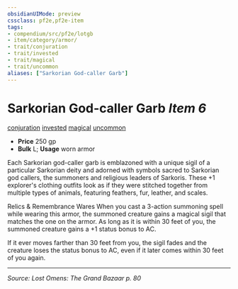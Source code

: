 ```yaml
---
obsidianUIMode: preview
cssclass: pf2e,pf2e-item
tags:
- compendium/src/pf2e/lotgb
- item/category/armor/
- trait/conjuration
- trait/invested
- trait/magical
- trait/uncommon
aliases: ["Sarkorian God-caller Garb"]
---
```

# Sarkorian God-caller Garb *Item 6*  
[conjuration](conjuration.md "Conjuration School Trait")  [invested](invested.md "Invested Item Trait")  [magical](magical.md "Magical Item Trait")  [uncommon](uncommon.md "Uncommon Rarity Trait")  

- **Price** 250 gp
- **Bulk** L; **Usage** worn armor

Each Sarkorian god-caller garb is emblazoned with a unique sigil of a particular Sarkorian deity and adorned with symbols sacred to Sarkorian god callers, the summoners and religious leaders of Sarkoris. These +1 explorer's clothing outfits look as if they were stitched together from multiple types of animals, featuring feathers, fur, leather, and scales.

Relics & Remembrance Wares When you cast a 3-action summoning spell while wearing this armor, the summoned creature gains a magical sigil that matches the one on the armor. As long as it is within 30 feet of you, the summoned creature gains a +1 status bonus to AC.

If it ever moves farther than 30 feet from you, the sigil fades and the creature loses the status bonus to AC, even if it later comes within 30 feet of you again.


---
*Source: Lost Omens: The Grand Bazaar p. 80*